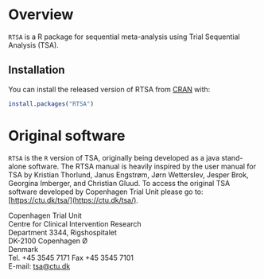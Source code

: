 
# Overview

<!-- badges: start -->
<!-- badges: end -->

`RTSA` is a R package for sequential meta-analysis using Trial Sequential Analysis (TSA). 

## Installation

You can install the released version of RTSA from [CRAN](https://CRAN.R-project.org) with:

``` r
install.packages("RTSA")
```

# Original software

`RTSA` is the `R` version of TSA, originally being developed as a java stand-alone software. The RTSA manual is heavily inspired by the user manual for TSA by Kristian Thorlund, Janus Engstrøm, Jørn Wetterslev, Jesper Brok,
Georgina Imberger, and Christian Gluud. To access the original TSA software developed by Copenhagen Trial Unit please go to: [https://ctu.dk/tsa/](https://ctu.dk/tsa/). 

Copenhagen Trial Unit</br>
Centre for Clinical Intervention Research</br>
Department 3344, Rigshospitalet</br>
DK-2100 Copenhagen Ø</br>
Denmark</br>
Tel. +45 3545 7171 Fax +45 3545 7101</br>
E-mail: tsa@ctu.dk</br>


